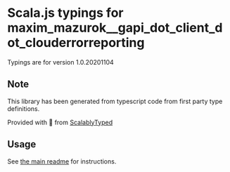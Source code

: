 
# Scala.js typings for maxim_mazurok__gapi_dot_client_dot_clouderrorreporting

Typings are for version 1.0.20201104



## Note
This library has been generated from typescript code from first party type definitions.

Provided with :purple_heart: from [ScalablyTyped](https://github.com/oyvindberg/ScalablyTyped)

## Usage
See [the main readme](../../readme.md) for instructions.



